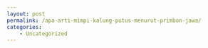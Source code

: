 ```yaml
---
layout: post
permalink: /apa-arti-mimpi-kalung-putus-menurut-primbon-jawa/
categories:
    - Uncategorized
---
```


